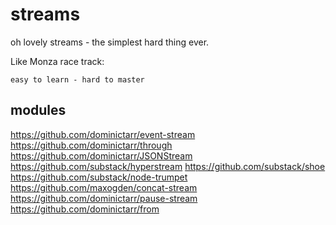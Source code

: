 # streams

oh lovely streams - the simplest hard thing ever.

Like Monza race track:

```
easy to learn - hard to master
```

## modules

https://github.com/dominictarr/event-stream
https://github.com/dominictarr/through
https://github.com/dominictarr/JSONStream
https://github.com/substack/hyperstream
https://github.com/substack/shoe
https://github.com/substack/node-trumpet
https://github.com/maxogden/concat-stream
https://github.com/dominictarr/pause-stream
https://github.com/dominictarr/from